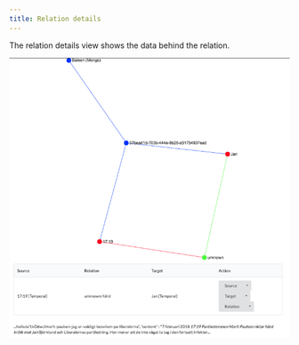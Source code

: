 ```yaml
---
title: Relation details
---
```


The relation details view shows the data behind the relation.

![Relation details](assets/images/relation-details.png)